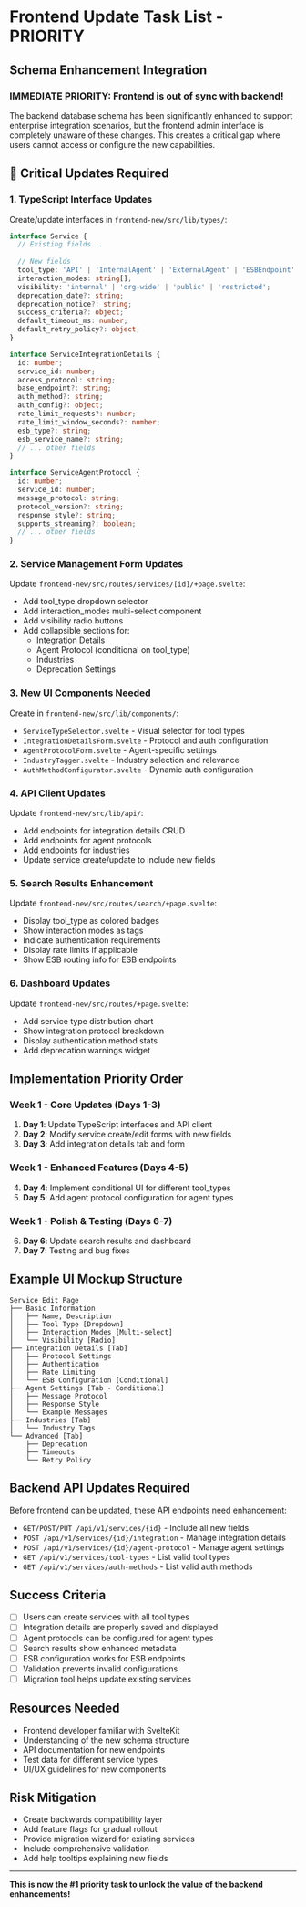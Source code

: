 # Frontend Update Task List - PRIORITY
## Schema Enhancement Integration

### IMMEDIATE PRIORITY: Frontend is out of sync with backend!

The backend database schema has been significantly enhanced to support enterprise integration scenarios, but the frontend admin interface is completely unaware of these changes. This creates a critical gap where users cannot access or configure the new capabilities.

## 🚨 Critical Updates Required

### 1. TypeScript Interface Updates
Create/update interfaces in `frontend-new/src/lib/types/`:
```typescript
interface Service {
  // Existing fields...
  
  // New fields
  tool_type: 'API' | 'InternalAgent' | 'ExternalAgent' | 'ESBEndpoint' | 'LegacySystem' | 'MicroService';
  interaction_modes: string[];
  visibility: 'internal' | 'org-wide' | 'public' | 'restricted';
  deprecation_date?: string;
  deprecation_notice?: string;
  success_criteria?: object;
  default_timeout_ms: number;
  default_retry_policy?: object;
}

interface ServiceIntegrationDetails {
  id: number;
  service_id: number;
  access_protocol: string;
  base_endpoint?: string;
  auth_method?: string;
  auth_config?: object;
  rate_limit_requests?: number;
  rate_limit_window_seconds?: number;
  esb_type?: string;
  esb_service_name?: string;
  // ... other fields
}

interface ServiceAgentProtocol {
  id: number;
  service_id: number;
  message_protocol: string;
  protocol_version?: string;
  response_style?: string;
  supports_streaming?: boolean;
  // ... other fields
}
```

### 2. Service Management Form Updates
Update `frontend-new/src/routes/services/[id]/+page.svelte`:
- Add tool_type dropdown selector
- Add interaction_modes multi-select component
- Add visibility radio buttons
- Add collapsible sections for:
  - Integration Details
  - Agent Protocol (conditional on tool_type)
  - Industries
  - Deprecation Settings

### 3. New UI Components Needed
Create in `frontend-new/src/lib/components/`:
- `ServiceTypeSelector.svelte` - Visual selector for tool types
- `IntegrationDetailsForm.svelte` - Protocol and auth configuration
- `AgentProtocolForm.svelte` - Agent-specific settings
- `IndustryTagger.svelte` - Industry selection and relevance
- `AuthMethodConfigurator.svelte` - Dynamic auth configuration

### 4. API Client Updates
Update `frontend-new/src/lib/api/`:
- Add endpoints for integration details CRUD
- Add endpoints for agent protocols
- Add endpoints for industries
- Update service create/update to include new fields

### 5. Search Results Enhancement
Update `frontend-new/src/routes/search/+page.svelte`:
- Display tool_type as colored badges
- Show interaction modes as tags
- Indicate authentication requirements
- Display rate limits if applicable
- Show ESB routing info for ESB endpoints

### 6. Dashboard Updates
Update `frontend-new/src/routes/+page.svelte`:
- Add service type distribution chart
- Show integration protocol breakdown
- Display authentication method stats
- Add deprecation warnings widget

## Implementation Priority Order

### Week 1 - Core Updates (Days 1-3)
1. **Day 1**: Update TypeScript interfaces and API client
2. **Day 2**: Modify service create/edit forms with new fields
3. **Day 3**: Add integration details tab and form

### Week 1 - Enhanced Features (Days 4-5)
4. **Day 4**: Implement conditional UI for different tool_types
5. **Day 5**: Add agent protocol configuration for agent types

### Week 1 - Polish & Testing (Days 6-7)
6. **Day 6**: Update search results and dashboard
7. **Day 7**: Testing and bug fixes

## Example UI Mockup Structure

```
Service Edit Page
├── Basic Information
│   ├── Name, Description
│   ├── Tool Type [Dropdown]
│   ├── Interaction Modes [Multi-select]
│   └── Visibility [Radio]
├── Integration Details [Tab]
│   ├── Protocol Settings
│   ├── Authentication
│   ├── Rate Limiting
│   └── ESB Configuration [Conditional]
├── Agent Settings [Tab - Conditional]
│   ├── Message Protocol
│   ├── Response Style
│   └── Example Messages
├── Industries [Tab]
│   └── Industry Tags
└── Advanced [Tab]
    ├── Deprecation
    ├── Timeouts
    └── Retry Policy
```

## Backend API Updates Required

Before frontend can be updated, these API endpoints need enhancement:
- `GET/POST/PUT /api/v1/services/{id}` - Include all new fields
- `POST /api/v1/services/{id}/integration` - Manage integration details
- `POST /api/v1/services/{id}/agent-protocol` - Manage agent settings
- `GET /api/v1/services/tool-types` - List valid tool types
- `GET /api/v1/services/auth-methods` - List valid auth methods

## Success Criteria

- [ ] Users can create services with all tool types
- [ ] Integration details are properly saved and displayed
- [ ] Agent protocols can be configured for agent types
- [ ] Search results show enhanced metadata
- [ ] ESB configuration works for ESB endpoints
- [ ] Validation prevents invalid configurations
- [ ] Migration tool helps update existing services

## Resources Needed

- Frontend developer familiar with SvelteKit
- Understanding of the new schema structure
- API documentation for new endpoints
- Test data for different service types
- UI/UX guidelines for new components

## Risk Mitigation

- Create backwards compatibility layer
- Add feature flags for gradual rollout
- Provide migration wizard for existing services
- Include comprehensive validation
- Add help tooltips explaining new fields

---

**This is now the #1 priority task to unlock the value of the backend enhancements!**